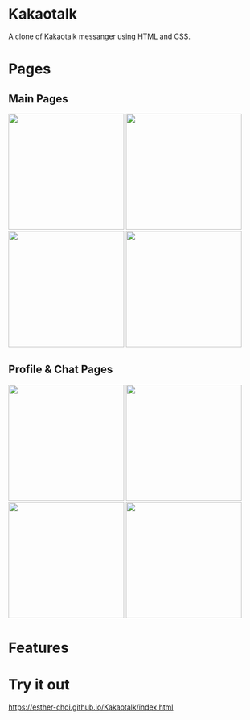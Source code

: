 # Kakaotalk
A clone of Kakaotalk messanger using HTML and CSS.

# Pages

## Main Pages
<div>
  <img src="https://user-images.githubusercontent.com/68029297/90973671-3d38ae00-e55f-11ea-8b9f-f55716cff66c.png" width="230">
  
  <img src="https://user-images.githubusercontent.com/68029297/90973620-c8fe0a80-e55e-11ea-8677-1e00b473bf6f.png" width="230">

  <img src="https://user-images.githubusercontent.com/68029297/90973651-06fb2e80-e55f-11ea-94bf-b34d86eb3cbe.png" width="230">

  <img src="https://user-images.githubusercontent.com/68029297/90973652-08c4f200-e55f-11ea-8a45-95d9317c8e00.png" width="230">
</div>

## 

## Profile & Chat Pages
<div>
  <img src="https://user-images.githubusercontent.com/68029297/90973787-3e1e0f80-e560-11ea-8b25-928666b1c676.png" width="230">
  
  <img src="https://user-images.githubusercontent.com/68029297/90973789-424a2d00-e560-11ea-9540-1cc7f10e398a.png" width="230">
  
  <img width="230" src="https://user-images.githubusercontent.com/68029297/90973790-424a2d00-e560-11ea-95ac-a1adea2b54af.png">
  
  <img width="230" src="https://user-images.githubusercontent.com/68029297/90973791-42e2c380-e560-11ea-9bdb-77d67497d98a.png">
</div>

# Features


# Try it out
https://esther-choi.github.io/Kakaotalk/index.html
